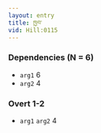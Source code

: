 ```yaml
---
layout: entry
title: ཁྱབ་
vid: Hill:0115
---
```

### Dependencies (N = 6)
* `arg1` 6
* `arg2` 4


### Overt 1-2
* `arg1` `arg2` 4
